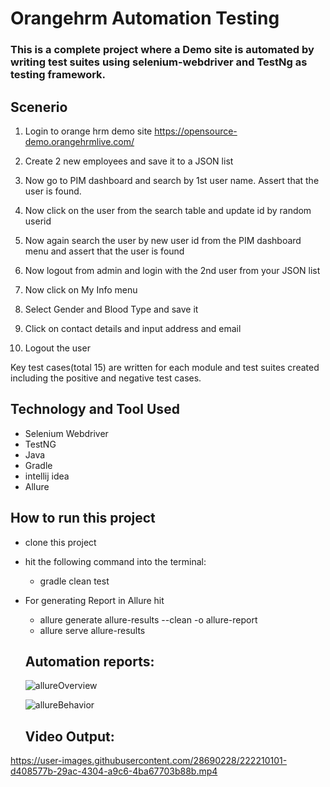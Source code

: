 # Orangehrm Automation Testing
### This is a complete project where a Demo site is automated by writing test suites using selenium-webdriver and TestNg as testing framework.

## Scenerio
1. Login to orange hrm demo site
https://opensource-demo.orangehrmlive.com/

2. Create 2 new employees and save it to a JSON list
3. Now go to PIM dashboard and search by 1st user name. Assert that the user is found.
4. Now click on the user from the search table and update id by random userid
5. Now again search the user by new user id from the PIM dashboard menu and assert that the user is found
6. Now logout from admin and login with the 2nd user from your JSON list
7. Now click on My Info menu
8. Select Gender and Blood Type and save it
9. Click on contact details and input address and email
10. Logout the user 

Key test cases(total 15) are written for each module and test suites created including the positive and negative test cases.

## Technology and Tool Used
- Selenium Webdriver
- TestNG
- Java
- Gradle
- intellij idea 
- Allure

## How to run this project
- clone this project
- hit the following command into the terminal:
  - gradle clean test
- For generating Report in Allure hit
  - allure generate allure-results --clean -o allure-report
  - allure serve allure-results  
  
  
  ## Automation reports:
  
  
  ![allureOverview](https://user-images.githubusercontent.com/28690228/222207949-f9922476-ad4c-4ae4-bd26-44a336cf648f.png)

  ![allureBehavior](https://user-images.githubusercontent.com/28690228/222208006-edea37a5-c6cb-4a81-9184-6376b04d6673.png)
  
  
  ## Video Output:
  

https://user-images.githubusercontent.com/28690228/222210101-d408577b-29ac-4304-a9c6-4ba67703b88b.mp4



  
